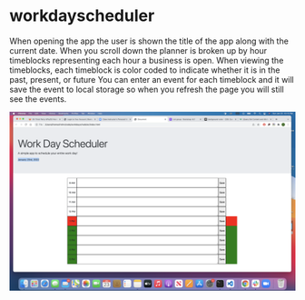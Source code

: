 # workdayscheduler
When opening the app the user is shown the title of the app along with the current date.
When you scroll down the planner is broken up by hour timeblocks representing each hour a business is open.
When viewing the timeblocks, each timeblock is color coded to indicate whether it is in the past, present, or future
You can enter an event for each timeblock and it will save the event to local storage so when you refresh the page you will still see the events.

<img src="./assets/Screen Shot 2022-01-23 at 10.15.18 PM.png" alt="screenshot">